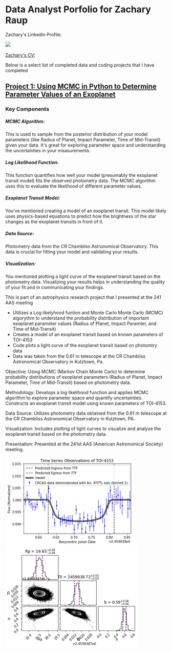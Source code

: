 # Data Analyst Porfolio for Zachary Raup

Zachary's LinkedIn Profile:

<a href = "https://www.linkedin.com/in/zachary-raup-6280a3265"><img src="https://img.shields.io/badge/-LinkedIn-0072b1?&style=for-the-badge&logo=linkedin&logoColor=white" /></a>

[Zachary's CV:](CV_Raup_Z.pdf)

Below is a select list of completed data and coding projects that I have completed

## [Project 1: Using MCMC in Python to Determine Parameter Values of an Exoplanet](TOI4153.ipynb)

### Key Components
##### MCMC Algorithm: 
This is used to sample from the posterior distribution of your model parameters (like Radius of Planet, Impact Parameter, Time of Mid-Transit) given your data. It's great for exploring parameter space and understanding the uncertainties in your measurements.

##### Log Likelihood Function: 
This function quantifies how well your model (presumably the exoplanet transit model) fits the observed photometry data. The MCMC algorithm uses this to evaluate the likelihood of different parameter values.

##### Exoplanet Transit Model: 
You've mentioned creating a model of an exoplanet transit. This model likely uses physics-based equations to predict how the brightness of the star changes as the exoplanet transits in front of it.

##### Data Source: 
Photometry data from the CR Chambliss Astronomical Observatory. This data is crucial for fitting your model and validating your results.

##### Visualization: 
You mentioned plotting a light curve of the exoplanet transit based on the photometry data. Visualizing your results helps in understanding the quality of your fit and in communicating your findings.



This is part of an astrophysics research project that I presented at the 241 AAS meeting
  - Utilizes a Log likelyhood funtion and Monte Carlo Monte Carlo (MCMC) algorythm to understand the probability distribution of important exoplanet parameter values (Radius of Planet, Impact Paramter, and Time of Mid-Transit)
  - Creates a model of an exoplanet transit based on known parameters of TOI-4153
  - Code plots a light curve of the exoplanet transit based on photomtry data
  - Data was taken from the 0.61 m telescope at the CR Chambliss Astronomical Observatory in Kutztown, Pa.



Objective: Using MCMC (Markov Chain Monte Carlo) to determine probability distributions of exoplanet parameters (Radius of Planet, Impact Parameter, Time of Mid-Transit) based on photometry data.

Methodology:
  Develops a log likelihood function and applies MCMC algorithm to explore parameter space and quantify uncertainties.
  Constructs an exoplanet transit model using known parameters of TOI-4153.

Data Source: Utilizes photometry data obtained from the 0.61 m telescope at the CR Chambliss Astronomical Observatory in Kutztown, PA.

Visualization: Includes plotting of light curves to visualize and analyze the exoplanet transit based on the photometry data.

Presentation: Presented at the 241st AAS (American Astronomical Society) meeting.
    
![](lightkurve.png)   ![](cornerplot.png)
